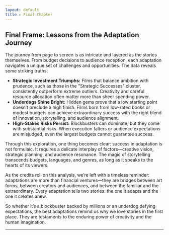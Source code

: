 ```yaml
---
layout: default
title : Final Chapter
---
```


## **Final Frame: Lessons from the Adaptation Journey**

The journey from page to screen is as intricate and layered as the stories themselves. From budget decisions to audience reception, each adaptation navigates a unique set of challenges and opportunities. The data reveals some striking truths:



- **Strategic Investment Triumphs:** Films that balance ambition with prudence, such as those in the "Strategic Successes" cluster, consistently outperform extreme outliers. Creativity and careful resource allocation often matter more than sheer spending power.
- **Underdogs Shine Bright:** Hidden gems prove that a low starting point doesn’t preclude a high finish. Films born from low-rated books or modest budgets can achieve extraordinary success with the right blend of innovation, storytelling, and audience alignment.
- **High-Stakes Risks Persist:** Blockbusters can dominate, but they come with substantial risks. When execution falters or audience expectations are misjudged, even the largest budgets cannot guarantee success.

Through this exploration, one thing becomes clear: success in adaptation is not formulaic. It requires a delicate interplay of factors—creative vision, strategic planning, and audience resonance. The magic of storytelling transcends budgets, languages, and genres, as long as it speaks to the hearts of its viewers.

As the credits roll on this analysis, we’re left with a timeless reminder: adaptations are more than financial ventures—they are bridges between art forms, between creators and audiences, and between the familiar and the extraordinary. Every adaptation tells two stories: the one it adapts and the one it creates anew.

So whether it’s a blockbuster backed by millions or an underdog defying expectations, the best adaptations remind us why we love stories in the first place. They are testaments to the enduring power of creativity and the human imagination.

---

